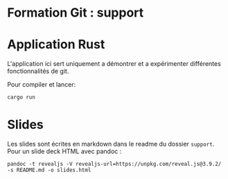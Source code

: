 # Formation Git : support

# Application Rust

L'application <name> ici sert uniquement a démontrer et a expérimenter différentes fonctionnalités de git.

Pour compiler et lancer: 
```shell
cargo run 
```

# Slides 

Les slides sont écrites en markdown dans le readme du dossier `support`.
Pour un slide deck HTML avec pandoc : 

```shell
pandoc -t revealjs -V revealjs-url=https://unpkg.com/reveal.js@3.9.2/ -s README.md -o slides.html 
```